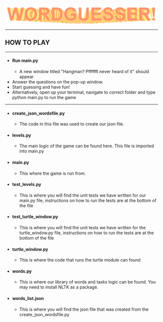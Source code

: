 ![img.png](README_images/img.png)

---
## HOW TO PLAY

---
- #### Run main.py
  - A new window titled "Hangman? Pfffffft never heard of it" should appear
- Answer the questions on the pop-up window.
- Start guessing and have fun!
- Alternatively, open up your terminal, navigate to correct folder and type python main.py to run the game
---

- #### create_json_wordsfile.py
  - The code in this file was used to create our json file.
- #### levels.py
  - The main logic of the game can be found here. This file is imported into main.py
- #### main.py
  - This where the game is run from.
- #### test_levels.py
  - This is where you will find the unit tests we have written for our main.py file, instructions on how to run the tests are at the bottom of the file
- #### test_turtle_window.py
  - This is where you will find the unit tests we have written for the turtle_window.py file, instructions on how to run the tests are at the bottom of the file
- #### turtle_window.py
  - This is where the code that runs the turtle module can found
- #### words.py
  - This is where our library of words and tasks logic can be found. You may need to install NLTK as a package.
- #### words_list.json
  - This is where you will find the json file that was created from the create_json_wordsfile.py